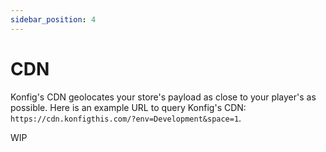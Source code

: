 ```yaml
---
sidebar_position: 4
---
```


# CDN

Konfig's CDN geolocates your store's payload as close to your player's as
possible. Here is an example URL to query Konfig's CDN:
`https://cdn.konfigthis.com/?env=Development&space=1`.

WIP
